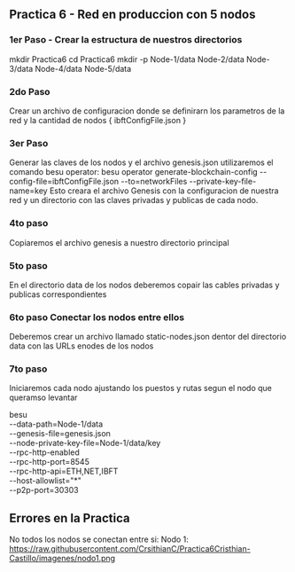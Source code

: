 ## Practica 6 - Red en produccion con 5 nodos
### 1er Paso - Crear la estructura de nuestros directorios
mkdir Practica6
cd Practica6
mkdir -p Node-1/data Node-2/data Node-3/data Node-4/data Node-5/data

### 2do Paso
Crear un archivo de configuracion donde se definirarn los parametros de la red y la cantidad de nodos
{ ibftConfigFile.json }

### 3er Paso
Generar las claves de los nodos y el archivo genesis.json
utilizaremos el comando besu operator: besu operator generate-blockchain-config --config-file=ibftConfigFile.json --to=networkFiles --private-key-file-name=key
Esto creara el archivo Genesis con la configuracion de nuestra red y un directorio con las claves privadas y publicas de cada nodo.

### 4to paso
Copiaremos el archivo genesis a nuestro directorio principal

### 5to paso
En el directorio data de los nodos deberemos copair las cables privadas y publicas correspondientes

### 6to paso Conectar los nodos entre ellos
Deberemos crear un archivo llamado static-nodes.json dentor del directorio data con las URLs enodes de los nodos

### 7to paso
Iniciaremos cada nodo ajustando los puestos y rutas segun el nodo que queramso levantar

besu \
  --data-path=Node-1/data \
  --genesis-file=genesis.json \
  --node-private-key-file=Node-1/data/key \
  --rpc-http-enabled \
  --rpc-http-port=8545 \
  --rpc-http-api=ETH,NET,IBFT \
  --host-allowlist="*" \
  --p2p-port=30303

## Errores en la Practica

No todos los nodos se conectan entre si:
Nodo 1: 
<span>https://raw.githubusercontent.com/CrsithianC/Practica6Cristhian-Castillo/imagenes/nodo1.png<span>

  

